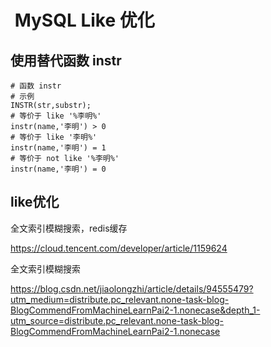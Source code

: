 #  MySQL Like 优化

## 使用替代函数 instr

```mysql
# 函数 instr
# 示例
INSTR(str,substr);
# 等价于 like '%李明%'
instr(name,'李明') > 0 
# 等价于 like '李明%'
instr(name,'李明') = 1 
# 等价于 not like '%李明%'
instr(name,'李明') = 0 
```



## like优化

全文索引模糊搜索，redis缓存

https://cloud.tencent.com/developer/article/1159624

全文索引模糊搜索

https://blog.csdn.net/jiaolongzhi/article/details/94555479?utm_medium=distribute.pc_relevant.none-task-blog-BlogCommendFromMachineLearnPai2-1.nonecase&depth_1-utm_source=distribute.pc_relevant.none-task-blog-BlogCommendFromMachineLearnPai2-1.nonecase

